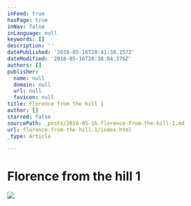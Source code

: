 ```yaml
---
inFeed: true
hasPage: true
inNav: false
inLanguage: null
keywords: []
description: ''
datePublished: '2016-05-16T20:41:38.157Z'
dateModified: '2016-05-16T20:38:04.376Z'
authors: []
publisher:
  name: null
  domain: null
  url: null
  favicon: null
title: Florence from the hill 1
author: []
starred: false
sourcePath: _posts/2016-05-16-florence-from-the-hill-1.md
url: florence-from-the-hill-1/index.html
_type: Article

---
```

# Florence from the hill 1
![](https://the-grid-user-content.s3-us-west-2.amazonaws.com/3fded1ea-43b5-4a95-bee3-aeeb21024bff.jpg)